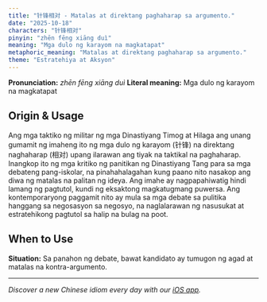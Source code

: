 ```yaml
---
title: "针锋相对 - Matalas at direktang paghaharap sa argumento."
date: "2025-10-18"
characters: "针锋相对"
pinyin: "zhēn fēng xiāng duì"
meaning: "Mga dulo ng karayom na magkatapat"
metaphoric_meaning: "Matalas at direktang paghaharap sa argumento."
theme: "Estratehiya at Aksyon"
---
```


**Pronunciation:** *zhēn fēng xiāng duì*
**Literal meaning:** Mga dulo ng karayom na magkatapat

## Origin & Usage

Ang mga taktiko ng militar ng mga Dinastiyang Timog at Hilaga ang unang gumamit ng imaheng ito ng mga dulo ng karayom (针锋) na direktang naghaharap (相对) upang ilarawan ang tiyak na taktikal na paghaharap. Inangkop ito ng mga kritiko ng panitikan ng Dinastiyang Tang para sa mga debateng pang-iskolar, na pinahahalagahan kung paano nito nasakop ang diwa ng matalas na palitan ng ideya. Ang imahe ay nagpapahiwatig hindi lamang ng pagtutol, kundi ng eksaktong magkatugmang puwersa. Ang kontemporaryong paggamit nito ay mula sa mga debate sa pulitika hanggang sa negosasyon sa negosyo, na naglalarawan ng nasusukat at estratehikong pagtutol sa halip na bulag na poot.

## When to Use

**Situation:** Sa panahon ng debate, bawat kandidato ay tumugon ng agad at matalas na kontra-argumento.

---

*Discover a new Chinese idiom every day with our [iOS app](https://apps.apple.com/us/app/daily-chinese-idioms/id6740611324).*
